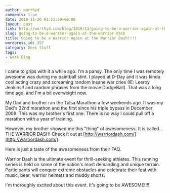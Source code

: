 ```yaml
---
author: worthyd
comments: true
date: 2010-11-26 01:53:50+00:00
layout: post
link: http://worthyd.com/blog/2010/11/going-to-be-a-warrior-again-at-the-warrior-dash/
slug: going-to-be-a-warrior-again-at-the-warrior-dash
title: Going to be a Warrior Again at the Warrior Dash!!!!
wordpress_id: 257
category: Geek Stuff
tags:
- Geek Blog
---
```


I came to grips with it a while ago.  I'm a pansy. The only time I was remotely awesome was during my paintball stint.  I played at D-Day and it was kinda cool acting crazy and screaming random insane war cries (IE: Leeroy Jenkins!! and random phrases from the movie DodgeBall). That was a long time ago, and I'm a bit overweight now.

My Dad and brother ran the Tulsa Marathon a few weekends ago.  It was my Dad's 32nd marathon and the first since his triple bypass in December 2009.  This was my brother's first one.  There is no way I could pull off a marathon with a year of training.  

However, my brother showed me this "thing" of awesomeness. It is called... THE WARRIOR DASH!  Check it out at [http://warriordash.com/](http://warriordash.com/).

Here is just a taste of the awesomeness from their FAQ.


Warrior Dash is the ultimate event for thrill-seeking athletes. This running series is held on some of the nation's most demanding and unique terrain. Participants will conquer extreme obstacles and celebrate their feat with music, beer, warrior helmets and muddy shorts.


I'm thoroughly excited about this event. It's going to be AWESOME!!!!
